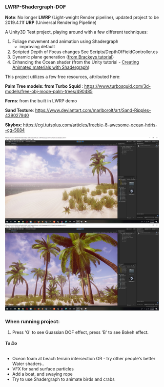 ### **LWRP-Shadergraph-DOF**

**Note**: No longer **LWRP** (Light-weight Render pipeline), updated 
project to be 2019.4.11f **URP** (Universal Rendering Pipeline)

A Unity3D Test project, playing around with a few different techniques:
1. Foliage movement and animation using Shadergraph
    - improving default 
2. Scripted Depth of Focus changes
    See Scripts/DepthOfFieldController.cs
3. Dynamic plane generation ([from Brackeys tutorial](https://www.youtube.com/watch?v=64NblGkAabk))
3. Enhancing the Ocean shader (from the Unity tutorial - [Creating Animated materials with Shadergraph](https://blogs.unity3d.com/2018/10/05/art-that-moves-creating-animated-materials-with-shader-graph/))

This project utilizes a few free resources, attributed here:

**Palm Tree models: from Turbo Squid** : https://www.turbosquid.com/3d-models/free-obj-mode-palm-trees/490485

**Ferns**: from the built in LWRP demo

**Sand Texture**:  https://www.deviantart.com/marlborolt/art/Sand-Ripples-439027940

**Skybox**: https://cgi.tutsplus.com/articles/freebie-8-awesome-ocean-hdris--cg-5684

![Beach1](LWRP-Beach1.JPG "Beach view 1")
![Beach2](LWRP-Beach2.JPG "Beach view 2")

### When running project:
1. Press 'G' to see Guassian DOF effect, press 'B' to see Bokeh effect.

###### **To Do**
- Ocean foam at beach terrain intersection
    OR - try other people's better Water shaders..
- VFX for sand surface particles
- Add a boat, and swaying rope
- Try to use Shadergraph to animate birds and crabs